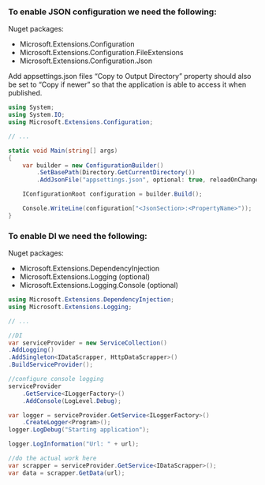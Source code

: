 ### To enable JSON configuration we need the following:

Nuget packages:
* Microsoft.Extensions.Configuration
* Microsoft.Extensions.Configuration.FileExtensions
* Microsoft.Extensions.Configuration.Json

Add appsettings.json files “Copy to Output Directory” property should also be set to “Copy if newer” so that the application is able to access it when published.

```csharp
using System;
using System.IO;
using Microsoft.Extensions.Configuration;

// ...

static void Main(string[] args)
{
    var builder = new ConfigurationBuilder()
        .SetBasePath(Directory.GetCurrentDirectory())
        .AddJsonFile("appsettings.json", optional: true, reloadOnChange: true);

    IConfigurationRoot configuration = builder.Build();

    Console.WriteLine(configuration["<JsonSection>:<PropertyName>"));
}
```

### To enable DI we need the following:

Nuget packages:
* Microsoft.Extensions.DependencyInjection
* Microsoft.Extensions.Logging (optional)
* Microsoft.Extensions.Logging.Console (optional)

```csharp
using Microsoft.Extensions.DependencyInjection;
using Microsoft.Extensions.Logging;

// ...

//DI
var serviceProvider = new ServiceCollection()
.AddLogging()
.AddSingleton<IDataScrapper, HttpDataScrapper>()
.BuildServiceProvider();

//configure console logging
serviceProvider
    .GetService<ILoggerFactory>()
    .AddConsole(LogLevel.Debug);

var logger = serviceProvider.GetService<ILoggerFactory>()
    .CreateLogger<Program>();
logger.LogDebug("Starting application");

logger.LogInformation("Url: " + url);

//do the actual work here
var scrapper = serviceProvider.GetService<IDataScrapper>();
var data = scrapper.GetData(url);
```

